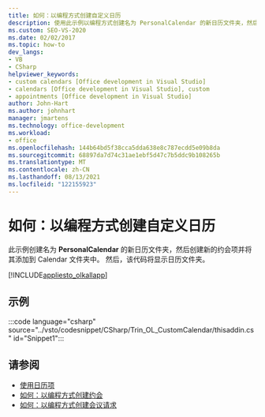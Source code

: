```yaml
---
title: 如何：以编程方式创建自定义日历
description: 使用此示例以编程方式创建名为 PersonalCalendar 的新日历文件夹，然后创建新的约会项并将其添加到 Calendar 文件夹中。
ms.custom: SEO-VS-2020
ms.date: 02/02/2017
ms.topic: how-to
dev_langs:
- VB
- CSharp
helpviewer_keywords:
- custom calendars [Office development in Visual Studio]
- calendars [Office development in Visual Studio], custom
- appointments [Office development in Visual Studio]
author: John-Hart
ms.author: johnhart
manager: jmartens
ms.technology: office-development
ms.workload:
- office
ms.openlocfilehash: 144b64bd5f38cca5dda638e8c787ecdd5e09b8da
ms.sourcegitcommit: 68897da7d74c31ae1ebf5d47c7b5ddc9b108265b
ms.translationtype: MT
ms.contentlocale: zh-CN
ms.lasthandoff: 08/13/2021
ms.locfileid: "122155923"
---
```

# <a name="how-to-programmatically-create-a-custom-calendar"></a>如何：以编程方式创建自定义日历
  此示例创建名为 **PersonalCalendar** 的新日历文件夹，然后创建新的约会项并将其添加到 Calendar 文件夹中。 然后，该代码将显示日历文件夹。

 [!INCLUDE[appliesto_olkallapp](../vsto/includes/appliesto-olkallapp-md.md)]

## <a name="example"></a>示例
 :::code language="csharp" source="../vsto/codesnippet/CSharp/Trin_OL_CustomCalendar/thisaddin.cs" id="Snippet1":::

## <a name="see-also"></a>请参阅
- [使用日历项](../vsto/working-with-calendar-items.md)
- [如何：以编程方式创建约会](../vsto/how-to-programmatically-create-appointments.md)
- [如何：以编程方式创建会议请求](../vsto/how-to-programmatically-create-a-meeting-request.md)
